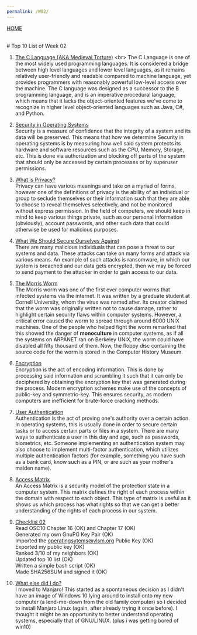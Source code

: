 ```yaml
---
permalink: /W02/
---
```

[HOME](../)

<br>
# Top 10 List of Week 02

1. [The C Language (AKA Medieval Torture)](https://en.wikipedia.org/wiki/C_(programming_language)) <br>
The C Language is one of the most widely used programming languages. It is considered a bridge between high level languages and lower level languages, as it remains relatively user-friendly and readable compared to machine language, yet provides programmers with reasonably powerful low-level access over the machine. The C language was designed as a successor to the B programming language, and is an imperative procedural language, which means that it lacks the object-oriented features we've come to recognize in higher level object-oriented languages such as Java, C#, and Python.

2. [Security in Operating Systems](https://github.com/UI-FASILKOM-OS/SistemOperasi/blob/master/Slides/os02.pdf)<br>
Security is a measure of confidence that the integrity of a system and its data will be preserved. This means that how we determine Security in operating systems is by measuring how well said system protects its hardware and software resources such as the CPU, Memory, Storage, etc. This is done via authorization and blocking off parts of the system that should only be accessed by certain processes or by superuser permissions.

3. [What is Privacy?](https://en.wikipedia.org/wiki/Privacy)<br>
Privacy can have various meanings and take on a myriad of forms, however one of the definitions of privacy is the ability of an individual or group to seclude themselves or their information such that they are able to choose to reveal themselves selectively, and not be monitored without express permission. In the field of computers, we should keep in mind to keep various things private, such as our personal information (obviously), account passwords, and other such data that could otherwise be used for malicious purposes.

4. [What We Should Secure Ourselves Against](https://en.wikipedia.org/wiki/Ransomware)<br>
There are many malicious individuals that can pose a threat to our systems and data. These attacks can take on many forms and attack via various means. An example of such attacks is ransomware, in which our system is breached and our data gets encrypted, then we may be forced to send payment to the attacker in order to gain access to our data.

5. [The Morris Worm](https://en.wikipedia.org/wiki/Morris_worm)<br>
The Morris worm was one of the first ever computer worms that infected systems via the internet. It was written by a graduate student at Cornell University, whom the virus was named after. Its creator claimed that the worm was originally written not to cause damage, rather to highlight certain security flaws within computer systems. However, a critical error caused the worm to spread through around 6000 UNIX machines. One of the people who helped fight the worm remarked that this showed the danger of **monoculture** in computer systems, as if all the systems on ARPANET ran on Berkeley UNIX, the worm could have disabled all fifty thousand of them. Now, the floppy disc containing the source code for the worm is stored in the Computer History Museum.

6. [Encryption](https://en.wikipedia.org/wiki/Encryption)<br>
Encryption is the act of encoding information. This is done by processing said information and scrambling it such that it can only be deciphered by obtaining the encryption key that was generated during the process. Modern encryption schemes make use of the concepts of public-key and symmetric-key. This ensures security, as modern computers are inefficient for brute-force cracking methods.

7. [User Authentication](https://en.wikipedia.org/wiki/Authentication)<br>
Authentication is the act of proving one's authority over a certain action. In operating systems, this is usually done in order to secure certain tasks or to access certain parts or files in a system. There are many ways to authenticate a user in this day and age, such as passwords, biometrics, etc. Someone implementing an authentication system may also choose to implement multi-factor authentication, which utilizes multiple authentication factors (for example, something you have such as a bank card, know such as a PIN, or are such as your mother's maiden name).

8. [Access Matrix](https://www.geeksforgeeks.org/access-matrix-in-operating-system/)<br>
An Access Matrix is a security model of the protection state in a computer system. This matrix defines the right of each process within the domain with respect to each object. This type of matrix is useful as it shows us which process has what rights so that we can get a better understanding of the rights of each process in our system.

9. [Checklist 02](https://github.com/UI-FASILKOM-OS/SistemOperasi/blob/master/Slides/check02.pdf)<br>
Read OSC10 Chapter 16 (OK) and Chapter 17 (OK)<br>
Generated my own GnuPG Key Pair (OK)<br>
Imported the operatingsytems@vlsm.org Public Key (OK)<br>
Exported my public key (OK)<br>
Ranked 3/10 of my neighbors (OK)<br>
Updated top 10 list (OK)<br>
Written a simple bash script (OK)<br>
Made SHA256SUM and signed it (OK)

10. [What else did I do?](https://manjaro.org/)<br>
I moved to Manjaro! This started as a spontaneous decision as I didn't have an image of Windows 10 lying around to install onto my new computer (a lend-me-down from the old family computer) so I decided to install Manjaro Linux (again, after already trying it once before). I thought it might be an opportunity to better understand operating systems, especially that of GNU/LINUX. (plus i was getting bored of win10)